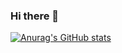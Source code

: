 ### Hi there 👋

[![Anurag's GitHub stats](https://github-readme-stats.vercel.app/api?username=yujun-0127)](https://github.com/anuraghazra/github-readme-stats)

<!--
**yujun-0127/yujun-0127** is a ✨ _special_ ✨ repository because its `README.md` (this file) appears on your GitHub profile.

Here are some ideas to get you started:

- 🔭 I’m currently working on ...
- 🌱 I’m currently learning ...
- 👯 I’m looking to collaborate on ...
- 🤔 I’m looking for help with ...
- 💬 Ask me about ...
- 📫 How to reach me: ...
- 😄 Pronouns: ...
- ⚡ Fun fact: ...
-->
